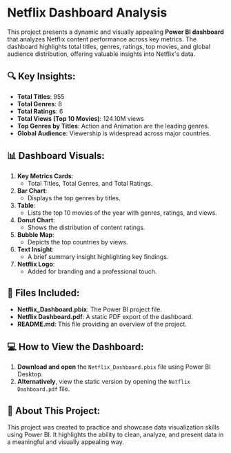 # Netflix Dashboard Analysis

This project presents a dynamic and visually appealing **Power BI dashboard** that analyzes Netflix content performance across key metrics. The dashboard highlights total titles, genres, ratings, top movies, and global audience distribution, offering valuable insights into Netflix's data.

## 🔍 Key Insights:
- **Total Titles**: 955
- **Total Genres**: 8
- **Total Ratings**: 6
- **Total Views (Top 10 Movies)**: 124.10M views
- **Top Genres by Titles**: Action and Animation are the leading genres.
- **Global Audience**: Viewership is widespread across major countries.

## 📊 Dashboard Visuals:
1. **Key Metrics Cards**:
   - Total Titles, Total Genres, and Total Ratings.
2. **Bar Chart**:
   - Displays the top genres by titles.
3. **Table**:
   - Lists the top 10 movies of the year with genres, ratings, and views.
4. **Donut Chart**:
   - Shows the distribution of content ratings.
5. **Bubble Map**:
   - Depicts the top countries by views.
6. **Text Insight**:
   - A brief summary insight highlighting key findings.
7. **Netflix Logo**:
   - Added for branding and a professional touch.

## 📂 Files Included:
- **Netflix_Dashboard.pbix**: The Power BI project file.  
- **Netflix Dashboard.pdf**: A static PDF export of the dashboard.  
- **README.md**: This file providing an overview of the project.

## 💻 How to View the Dashboard:
1. **Download and open** the `Netflix_Dashboard.pbix` file using Power BI Desktop.
2. **Alternatively**, view the static version by opening the `Netflix Dashboard.pdf` file.

## 🌟 About This Project:
This project was created to practice and showcase data visualization skills using Power BI. It highlights the ability to clean, analyze, and present data in a meaningful and visually appealing way.
